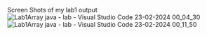 Screen Shots of my lab1 output
![Lab1Array java - lab - Visual Studio Code 23-02-2024 00_04_30](https://github.com/varshethamanikandan/AED-Lab/assets/157467557/3e0cb344-9fb9-4ff2-a516-0851da6f7249)
![Lab1Array java - lab - Visual Studio Code 23-02-2024 00_11_50](https://github.com/varshethamanikandan/AED-Lab/assets/157467557/0224333c-1405-48fc-ae79-812e983a13a6)
